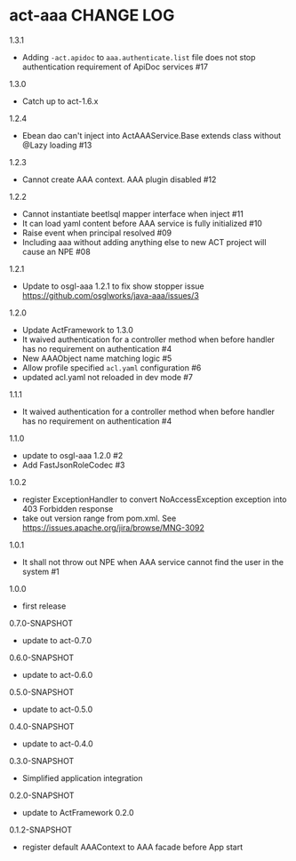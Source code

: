 # act-aaa CHANGE LOG

1.3.1
* Adding `-act.apidoc` to `aaa.authenticate.list` file does not stop authentication requirement of ApiDoc services #17

1.3.0
* Catch up to act-1.6.x

1.2.4
* Ebean dao can't inject into ActAAAService.Base extends class without @Lazy loading #13 

1.2.3
* Cannot create AAA context. AAA plugin disabled #12 

1.2.2
* Cannot instantiate beetlsql mapper interface when inject #11 
* It can load yaml content before AAA service is fully initialized #10 
* Raise event when principal resolved #09 
* Including aaa without adding anything else to new ACT project will cause an NPE #08 

1.2.1
* Update to osgl-aaa 1.2.1 to fix show stopper issue https://github.com/osglworks/java-aaa/issues/3

1.2.0
* Update ActFramework to 1.3.0
* It waived authentication for a controller method when before handler has no requirement on authentication #4 
* New AAAObject name matching logic #5 
* Allow profile specified `acl.yaml` configuration #6 
* updated acl.yaml not reloaded in dev mode #7 

1.1.1
* It waived authentication for a controller method when before handler has no requirement on authentication #4 

1.1.0
* update to osgl-aaa 1.2.0 #2 
* Add FastJsonRoleCodec #3 

1.0.2
* register ExceptionHandler to convert NoAccessException exception into 403 Forbidden response
* take out version range from pom.xml. See https://issues.apache.org/jira/browse/MNG-3092

1.0.1
* It shall not throw out NPE when AAA service cannot find the user in the system #1 

1.0.0
* first release

0.7.0-SNAPSHOT
* update to act-0.7.0

0.6.0-SNAPSHOT
* update to act-0.6.0

0.5.0-SNAPSHOT
* update to act-0.5.0

0.4.0-SNAPSHOT
* update to act-0.4.0

0.3.0-SNAPSHOT
* Simplified application integration

0.2.0-SNAPSHOT
* update to ActFramework 0.2.0

0.1.2-SNAPSHOT
* register default AAAContext to AAA facade before App start
